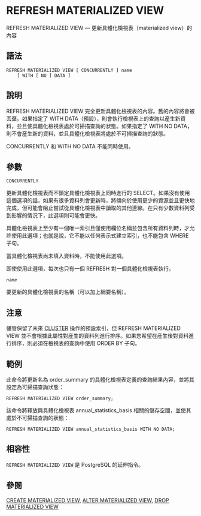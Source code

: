 # REFRESH MATERIALIZED VIEW

REFRESH MATERIALIZED VIEW — 更新具體化檢視表（materialized view）的內容

## 語法

```text
REFRESH MATERIALIZED VIEW [ CONCURRENTLY ] name
    [ WITH [ NO ] DATA ]
```

## 說明

REFRESH MATERIALIZED VIEW 完全更新具體化檢視表的內容。舊的內容將會被丟棄。如果指定了 WITH DATA（預設），則會執行檢視表上的查詢以産生新資料，並且使具體化檢視表處於可掃描查詢的狀態。如果指定了 WITH NO DATA，則不會産生新的資料，並且具體化檢視表將處於不可掃描查詢的狀態。

CONCURRENTLY 和 WITH NO DATA 不能同時使用。

## 參數

`CONCURRENTLY`

更新具體化檢視表而不鎖定具體化檢視表上同時進行的 SELECT。如果沒有使用這個選項的話，如果有很多資料列會更新時，將傾向於使用更少的資源並且更快地完成，但可能會阻止嘗試從具體化檢視表中讀取的其他連線。在只有少數資料列受到影響的情況下，此選項則可能會更快。

具體化檢視表上至少有一個唯一索引且僅使用欄位名稱並包含所有資料列時，才允許使用此選項；也就是說，它不能以任何表示式建立索引，也不能包含 WHERE 子句。

當具體化檢視表尚未填入資料時，不能使用此選項。

即使使用此選項，每次也只有一個 REFRESH 對一個具體化檢視表執行。

_`name`_

要更新的具體化檢視表的名稱（可以加上綱要名稱）。

## 注意

儘管保留了未來 [CLUSTER](cluster.md) 操作的預設索引，但 REFRESH MATERIALIZED VIEW 並不會根據此屬性對産生的資料列進行排序。如果您希望在産生後對資料進行排序，則必須在檢視表的查詢中使用 ORDER BY 子句。

## 範例

此命令將更新名為 order\_summary 的具體化檢視表定義的查詢結果內容，並將其設定為可掃描查詢狀態：

```text
REFRESH MATERIALIZED VIEW order_summary;
```

該命令將釋放與具體化檢視表 annual\_statistics\_basis 相關的儲存空間，並使其處於不可掃描查詢的狀態：

```text
REFRESH MATERIALIZED VIEW annual_statistics_basis WITH NO DATA;
```

## 相容性

`REFRESH MATERIALIZED VIEW` 是 PostgreSQL 的延伸指令。

## 參閱

[CREATE MATERIALIZED VIEW](create-materialized-view.md), [ALTER MATERIALIZED VIEW](alter-materialized-view.md), [DROP MATERIALIZED VIEW](drop-materialized-view.md)

